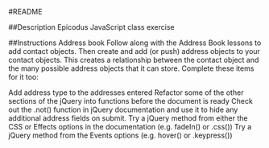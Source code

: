 #README

##Description
Epicodus JavaScript class exercise

##Instructions
Address book
Follow along with the Address Book lessons to add contact objects. Then create and add (or push) address objects to your contact objects. This creates a relationship between the contact object and the many possible address objects that it can store. Complete these items for it too:

Add address type to the addresses entered
Refactor some of the other sections of the jQuery into functions before the document is ready
Check out the .not() function in jQuery documentation and use it to hide any additional address fields on submit.
Try a jQuery method from either the CSS or Effects options in the documentation (e.g. fadeIn() or .css())
Try a jQuery method from the Events options (e.g. hover() or .keypress())
